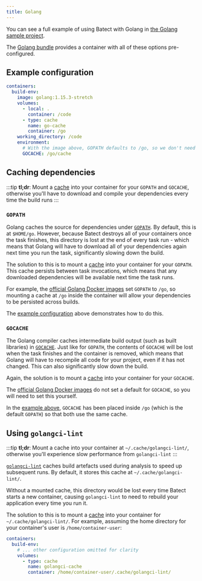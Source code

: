 ```yaml
---
title: Golang
---
```


You can see a full example of using Batect with Golang in [the Golang sample project](https://github.com/batect/batect-sample-golang).

The [Golang bundle](https://github.com/batect/golang-bundle) provides a container with all of these options pre-configured.

## Example configuration

```yaml title="batect.yml"
containers:
  build-env:
    image: golang:1.15.3-stretch
    volumes:
      - local: .
        container: /code
      - type: cache
        name: go-cache
        container: /go
    working_directory: /code
    environment:
      # With the image above, GOPATH defaults to /go, so we don't need to set it explicitly.
      GOCACHE: /go/cache
```

## Caching dependencies

:::tip
**tl;dr**: Mount a [cache](../../concepts/caches.md) into your container for your `GOPATH` and `GOCACHE`, otherwise you'll have to download and compile your dependencies every
time the build runs
:::

### `GOPATH`

Golang caches the source for dependencies under [`GOPATH`](https://github.com/golang/go/wiki/GOPATH). By default, this is at `$HOME/go`.
However, because Batect destroys all of your containers once the task finishes, this directory is lost at the end of every task run - which means that Golang
will have to download all of your dependencies again next time you run the task, significantly slowing down the build.

The solution to this is to mount a [cache](../../concepts/caches.md) into your container for your `GOPATH`. This cache persists between task invocations, which
means that any downloaded dependencies will be available next time the task runs.

For example, the [official Golang Docker images](https://hub.docker.com/_/golang) set `GOPATH` to `/go`, so mounting a cache at `/go` inside the container will
allow your dependencies to be persisted across builds.

The [example configuration](#example-configuration) above demonstrates how to do this.

### `GOCACHE`

The Golang compiler caches intermediate build output (such as built libraries) in [`GOCACHE`](https://golang.org/cmd/go/#hdr-Build_and_test_caching).
Just like for `GOPATH`, the contents of `GOCACHE` will be lost when the task finishes and the container is removed, which means that Golang will have to recompile
all code for your project, even if it has not changed. This can also significantly slow down the build.

Again, the solution is to mount a [cache](../../concepts/caches.md) into your container for your `GOCACHE`.

The [official Golang Docker images](https://hub.docker.com/_/golang) do not set a default for `GOCACHE`, so you will need to set this yourself.

In the [example above](#example-configuration), `GOCACHE` has been placed inside `/go` (which is the default `GOPATH`) so that both use the same cache.

## Using `golangci-lint`

:::tip
**tl;dr**: Mount a cache into your container at `~/.cache/golangci-lint/`, otherwise you'll experience slow performance from `golangci-lint`
:::

[`golangci-lint`](https://github.com/golangci/golangci-lint) caches build artefacts used during analysis to speed up subsequent runs.
By default, it stores this cache at `~/.cache/golangci-lint/`.

Without a mounted cache, this directory would be lost every time Batect starts a new container, causing `golangci-lint` to need to rebuild your application
every time you run it.

The solution to this is to mount a [cache](../../concepts/caches.md) into your container for `~/.cache/golangci-lint/`.
For example, assuming the home directory for your container's user is `/home/container-user`:

```yaml title="batect.yml" {5-7}
containers:
  build-env:
    # ... other configuration omitted for clarity
    volumes:
      - type: cache
        name: golangci-cache
        container: /home/container-user/.cache/golangci-lint/
```

